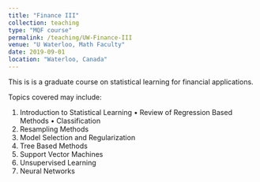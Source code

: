 ```yaml
---
title: "Finance III"
collection: teaching
type: "MQF course"
permalink: /teaching/UW-Finance-III
venue: "U Waterloo, Math Faculty"
date: 2019-09-01
location: "Waterloo, Canada"
---
```


This is is a graduate course on statistical learning for financial applications.

Topics covered may include:
1. Introduction to Statistical Learning • Review of Regression Based Methods • Classification
2. Resampling Methods
3. Model Selection and Regularization
4. Tree Based Methods
5. Support Vector Machines
6. Unsupervised Learning
7. Neural Networks

